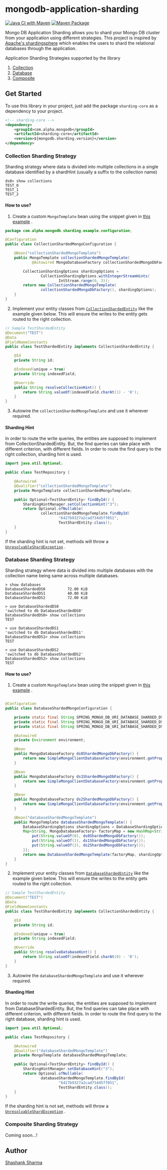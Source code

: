 # mongodb-application-sharding

[![Java CI with Maven](https://github.com/shashankrnr32/mongodb-application-sharding/actions/workflows/maven.yml/badge.svg)](https://github.com/shashankrnr32/mongodb-application-sharding/actions/workflows/maven.yml)
[![Maven Package](https://github.com/shashankrnr32/mongodb-application-sharding/actions/workflows/maven-publish.yml/badge.svg)](https://github.com/shashankrnr32/mongodb-application-sharding/actions/workflows/maven-publish.yml)

Mongo DB Application Sharding allows you to shard your Mongo DB cluster from your application using different
strategies. This project is inspired by [Apache's shardingsphere](https://github.com/apache/shardingsphere) which
enables the users to shard the relational databases through the application.

Application Sharding Strategies supported by the library

1. [Collection](#collection-sharding-strategy)
2. [Database](#database-sharding-strategy)
3. [Composite](#composite-sharding-strategy)

## Get Started

To use this library in your project, just add the package `sharding-core`
as a dependency to your project.

```xml
<!-- sharding-core -->
<dependency>
    <groupId>com.alpha.mongodb</groupId>
    <artifactId>sharding-core</artifactId>
    <version>${mongodb.sharding.version}</version>
</dependency>
```

### Collection Sharding Strategy

Sharding strategy where data is divided into multiple collections in a single database identified by a shardHint
(usually a suffix to the collection name)

```shell
ds0> show collections
TEST_0
TEST_1
TEST_2
```

#### How to use?

1. Create a custom `MongoTemplate` bean using the snippet given in
   [this example](sharding-example/src/main/java/com/alpha/mongodb/sharding/example/configuration/CollectionShardedMongoConfiguration.java)
   .

```java
package com.alpha.mongodb.sharding.example.configuration;

@Configuration
public class CollectionShardedMongoConfiguration {

    @Bean("collectionShardedMongoTemplate")
    public MongoTemplate collectionShardedMongoTemplate(
            @Autowired MongoDatabaseFactory collectionShardedMongoDbFactory) {

        CollectionShardingOptions shardingOptions =
                CollectionShardingOptions.withIntegerStreamHints(
                        IntStream.range(0, 3));
        return new CollectionShardedMongoTemplate(
                collectionShardedMongoDbFactory(), shardingOptions);
    }
}
```

2. Implement your entity classes from
   [`CollectionShardedEntity`](sharding-core/src/main/java/com/alpha/mongodb/sharding/core/entity/CollectionShardedEntity.java)
   like the example given below. This will ensure the writes to the entity gets routed to the right collection.

```java
// Sample TestShardedEntity
@Document("TEST")
@Data
@FieldNameConstants
public class TestShardedEntity implements CollectionShardedEntity {

    @Id
    private String id;

    @Indexed(unique = true)
    private String indexedField;

    @Override
    public String resolveCollectionHint() {
        return String.valueOf(indexedField.charAt(1) - '0');
    }
}
```

3. Autowire the `collectionShardedMongoTemplate` and use it wherever required.

#### Sharding Hint

In order to route the write queries, the entities are supposed to implement from CollectionShardedEntity. But, the find
queries can take place with different criterion, with different fields. In order to route the find query to the right
collection, sharding hint is used.

```java
import java.util.Optional;

public class TestRepository {

    @Autowired
    @Qualifier("collectionShardedMongoTemplate")
    private MongoTemplate collectionShardedMongoTemplate;

    public Optional<TestShardEntity> findById() {
        ShardingHintManager.setCollectionHint("3");
        return Optional.ofNullable(
                collectionShardedMongoTemplate.findById(
                        "6427b9327a2cad734d5ff051",
                        TestShardEntity.class));
    }
}
```

If the sharding hint is not set, methods will throw
a [`UnresolvableShardException`](sharding-core/src/main/java/com/alpha/mongodb/sharding/core/exception/UnresolvableShardException.java)
.

### Database Sharding Strategy

Sharding strategy where data is divided into multiple databases with the collection name being same across multiple
databases.

```shell
> show databases
DatabaseShardedDS0          72.00 KiB
DatabaseShardedDS1          40.00 KiB
DatabaseShardedDS2          72.00 KiB

> use DatabaseShardedDS0
'switched to db DatabaseShardedDS0'
DatabaseShardedDS0> show collections
TEST

> use DatabaseShardedDS1
'switched to db DatabaseShardedDS1'
DatabaseShardedDS1> show collections
TEST

> use DatabaseShardedDS2
'switched to db DatabaseShardedDS2'
DatabaseShardedDS2> show collections
TEST
```

#### How to use?

1. Create a custom `MongoTemplate` bean using the snippet given in
   [this example](sharding-example/src/main/java/com/alpha/mongodb/sharding/example/configuration/DatabaseShardedMongoConfiguration.java)
   .

```java

@Configuration
public class DatabaseShardedMongoConfiguration {

    private static final String SPRING_MONGO_DB_URI_DATABASE_SHARDED_DS0 = "spring.mongodb.sharded.database.ds0.uri";
    private static final String SPRING_MONGO_DB_URI_DATABASE_SHARDED_DS1 = "spring.mongodb.sharded.database.ds1.uri";
    private static final String SPRING_MONGO_DB_URI_DATABASE_SHARDED_DS2 = "spring.mongodb.sharded.database.ds2.uri";

    @Autowired
    private Environment environment;

    @Bean
    public MongoDatabaseFactory ds0ShardedMongoDbFactory() {
        return new SimpleMongoClientDatabaseFactory(environment.getProperty(SPRING_MONGO_DB_URI_DATABASE_SHARDED_DS0));
    }

    @Bean
    public MongoDatabaseFactory ds1ShardedMongoDbFactory() {
        return new SimpleMongoClientDatabaseFactory(environment.getProperty(SPRING_MONGO_DB_URI_DATABASE_SHARDED_DS1));
    }

    @Bean
    public MongoDatabaseFactory ds2ShardedMongoDbFactory() {
        return new SimpleMongoClientDatabaseFactory(environment.getProperty(SPRING_MONGO_DB_URI_DATABASE_SHARDED_DS2));
    }

    @Bean("databaseShardedMongoTemplate")
    public MongoTemplate databaseShardedMongoTemplate() {
        DatabaseShardingOptions shardingOptions = DatabaseShardingOptions.withIntegerStreamHints(IntStream.range(0, 3));
        Map<String, MongoDatabaseFactory> factoryMap = new HashMap<String, MongoDatabaseFactory>() {{
            put(String.valueOf(0), ds0ShardedMongoDbFactory());
            put(String.valueOf(1), ds1ShardedMongoDbFactory());
            put(String.valueOf(2), ds2ShardedMongoDbFactory());
        }};
        return new DatabaseShardedMongoTemplate(factoryMap, shardingOptions);
    }
}
```

2. Implement your entity classes from
   [`DatabaseShardedEntity`](sharding-core/src/main/java/com/alpha/mongodb/sharding/core/entity/DatabaseShardedEntity.java)
   like the example given below. This will ensure the writes to the entity gets routed to the right collection.

```java
// Sample TestShardedEntity
@Document("TEST")
@Data
@FieldNameConstants
public class TestShardedEntity implements CollectionShardedEntity {

    @Id
    private String id;

    @Indexed(unique = true)
    private String indexedField;

    @Override
    public String resolveDatabaseHint() {
        return String.valueOf(indexedField.charAt(0) - '0');
    }
}
```

3. Autowire the `databaseShardedMongoTemplate` and use it wherever required.

#### Sharding Hint

In order to route the write queries, the entities are supposed to implement from DatabaseShardedEntity. But, the find
queries can take place with different criterion, with different fields. In order to route the find query to the right
database, sharding hint is used.

```java
import java.util.Optional;

public class TestRepository {

    @Autowired
    @Qualifier("databaseShardedMongoTemplate")
    private MongoTemplate databaseShardedMongoTemplate;

    public Optional<TestShardEntity> findById() {
        ShardingHintManager.setDatabaseHint("3");
        return Optional.ofNullable(
                databaseShardedMongoTemplate.findById(
                        "6427b9327a2cad734d5ff051",
                        TestShardEntity.class));
    }
}
```

If the sharding hint is not set, methods will throw
a [`UnresolvableShardException`](sharding-core/src/main/java/com/alpha/mongodb/sharding/core/exception/UnresolvableShardException.java)
.

### Composite Sharding Strategy

Coming soon...!

## Author

[Shashank Sharma](https://github.com/shashankrnr32)

